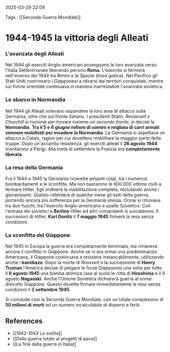 2025-03-29 22:09

Tags : [[Seconda Guerra Mondiale]]

# 1944-1945 la vittoria degli Alleati

### **L'avanzata degli Alleati**
Nel 1944 gli eserciti Anglo-americani proseguono la loro avanzata verso l'italia Settentrionale liberando persino **Roma**. L'esercito si fermerà nell'inverno del 1944 tra *Rimini* e *la Spezia* (*linea gotica*). Nel Pacifico gli Stati Uniti costrinsero i Giapponesi a ritirarsi dai territori conquistati, mentre sul fronte orientale continuava in maniera inarrestabile l'avanzata sovietica.

### **Lo sbarco in Normandia**
Nel 1944 gli Alleati volevano espandere la loro area di attacco sulla Germania, oltre che sul fronte italiano. I presidenti *Stalin, Roosevelt e Churchill* si riunione per trovare insieme un *secondo fronte*; si decise la **Normandia**. **Tra il 5 e 6 giugno milioni di uomini e migliaia di carri armati vennero mobilitati per invadere la Normandia**. La Germania si aspettava un attacco a *Calais*, ragion per cui dovettero mobilitare la maggior parte delle truppe. 
Dopo un'accanita resistenza, gli eserciti alleati il **26 agosto 1944** trionfarono a Parigi. Alla metà di settembre la Francia era **completamente liberata**.
### **La resa della Germania**
Fra il 1944 e 1945 la Germania ricevette pesanti colpi, tra i numerosi bombardamenti e le sconfitte. Ma non bastarono le 600.000 vittime civili a fermare Hitler. Egli ordinerà la mobilitazione completa, reclutando anche i giovanissimi. Questo rallenterà di qualche mese gli esiti della guerra, portando ancora più sofferenza per la Germania stessa. Ormai si ritrovava tra due fuochi, tra l'esercito Anglo-americano e quello Sovietico. Con l'entrata dei sovietici a **Berlino** Hitler ed altri comandanti si suicidarono. Il successori di HItler, **Karl Donitz** il **7 maggio 1945** firmerà la resa senza condizioni.

### **La sconfitta del Giappone**
Nel 1945 in Europa la guerra era completamente terminata, ma rimaneva ancora il conflitto in Giappone. Anche se vi era ormai una predominanza Americana, il Giappone continuava a resistere instancabilmente, utilizzando anche i **kamikaze**. Dopo la morte di *Roosvelt* e la successione di **Hanry Truman** l'America decise di piegare le forze Giapponesi una volta per tutte. Il **6 agosto 1945** una bomba atomica rase al suolo le citta di **Hiroshima** e il 9 agosto **Nagasaki**. Anche l'Unione Sovietica dichiarerà guerra al ormai distrutto Giappone. Questo dovette firmare immediatamente la resa senza condizioni il **2 settembre 1945**.

Si conclude così la Seconda Guerra Mondiale, con un totale complessivo di **50 milioni di morti** ed un numero incalcolabile di dispersi e feriti.
## References

- [[1942-1943 La svolta]]
- [[Dalla guerra totale ai progetti di pace]]
- [[La fine della guerra in Italia]]